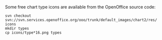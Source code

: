 Some free chart type icons are available from the OpenOffice source code:
```
svn checkout svn://svn.services.openoffice.org/ooo/trunk/default_images/chart2/res/ icons
mkdir types
cp icons/type*16.png types
```